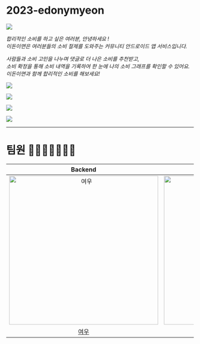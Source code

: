# 2023-edonymyeon

![](https://i.imgur.com/iGiKmml.png)

*합리적인 소비를 하고 싶은 여러분, 안녕하세요 !  
이돈이면은 여러분들의 소비 절제를 도와주는 커뮤니티 안드로이드 앱 서비스입니다.*  

*사람들과 소비 고민을 나누며 댓글로 더 나은 소비를 추천받고,  
소비 확정을 통해 소비 내역을 기록하여 한 눈에 나의 소비 그래프를 확인할 수 있어요.  
이돈이면과 함께 합리적인 소비를 해보세요!*


![](https://i.imgur.com/ygOC4tg.png)

![](https://i.imgur.com/J0W2xgF.png)

![](https://i.imgur.com/nnpX7lV.png)

![](https://i.imgur.com/5FTdN5K.png)

---

# 팀원 👨‍👨‍👧‍👧👩‍👦‍👦
|                                         Backend                                          |                                         Backend                                          |                                         Backend                                          |                                         Backend                                         |                                       Android                                        |                                        Android                                         |                                        Android                                        |
| :--------------------------------------------------------------------------------------: | :--------------------------------------------------------------------------------------: | :--------------------------------------------------------------------------------------: | :-------------------------------------------------------------------------------------: | :-----------------------------------------------------------------------------------: | :-------------------------------------------------------------------------------------: | :------------------------------------------------------------------------------------: |
| <img src="https://avatars.githubusercontent.com/u/95093193?v=4" width=400px alt="여우"/> | <img src="https://avatars.githubusercontent.com/u/62106852?v=4" width=400px alt="이리내"/> | <img src="https://avatars.githubusercontent.com/u/103317169?v=4" width=400px alt="케로"/> | <img src="https://avatars.githubusercontent.com/u/48519860?v=4" width=400px alt="호이"> | <img src="https://avatars.githubusercontent.com/u/50761690?v=4" width=400px alt="로피"> | <img src="https://avatars.githubusercontent.com/u/33768873?v=4" width=400px alt="코비"> | <img src="https://avatars.githubusercontent.com/u/8490058?v=4" width=400px alt="하티"> |
|                       [여우](https://github.com/BackFoxx)                        |                            [이리내](https://github.com/hectick)                            |                            [케로](https://github.com/jyeost)                            |                          [호이](https://github.com/This2sho)                           |                         [로피](https://github.com/Choisehyeon)                         |                            [코비](https://github.com/rhkrwngud445)                            |                          [하티](https://github.com/sujin9)                           |

